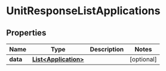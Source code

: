 # UnitResponseListApplications

## Properties
Name | Type | Description | Notes
------------ | ------------- | ------------- | -------------
**data** | [**List&lt;Application&gt;**](Application.md) |  |  [optional]
